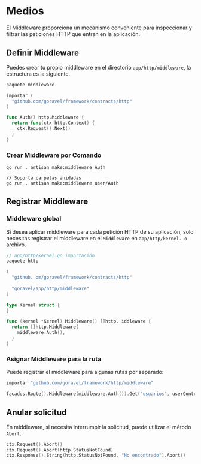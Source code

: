 # Medios

El Middleware proporciona un mecanismo conveniente para inspeccionar y filtrar las peticiones HTTP que entran en la aplicación.

## Definir Middleware

Puedes crear tu propio middleware en el directorio `app/http/middleware`, la estructura es la siguiente.

```go
paquete middleware

importar (
  "github.com/goravel/framework/contracts/http"
)

func Auth() http.Middleware {
  return func(ctx http.Context) {
    ctx.Request().Next()
  }
}
```

### Crear Middleware por Comando

```
go run . artisan make:middleware Auth

// Soporta carpetas anidadas
go run . artisan make:middleware user/Auth
```

## Registrar Middleware

### Middleware global

Si desea aplicar middleware para cada petición HTTP de su aplicación, solo necesitas registrar el middleware en
el `Middleware` en `app/http/kernel. o` archivo.

```go
// app/http/kernel.go importación
paquete http

(
  "github. om/goravel/framework/contracts/http"
  
  "goravel/app/http/middleware"
)

type Kernel struct {
}

func (kernel *Kernel) Middleware() []http. iddleware {
  return []http.Middleware{
    middleware.Auth(),
  }
}
```

### Asignar Middleware para la ruta

Puede registrar el middleware para algunas rutas por separado:

```go
importar "github.com/goravel/framework/http/middleware"

facades.Route().Middleware(middleware.Auth()).Get("usuarios", userController.Show)
```

## Anular solicitud

En middleware, si necesita interrumpir la solicitud, puede utilizar el método `Abort`.

```go
ctx.Request().Abort()
ctx.Request().Abort(http.StatusNotFound)
ctx.Response().String(http.StatusNotFound, "No encontrado").Abort()
```
